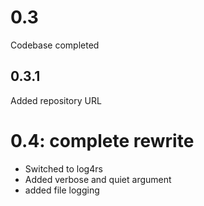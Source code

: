 # 0.3
Codebase completed
## 0.3.1
Added repository URL

# 0.4: complete rewrite
+ Switched to log4rs
+ Added verbose and quiet argument
+ added file logging


